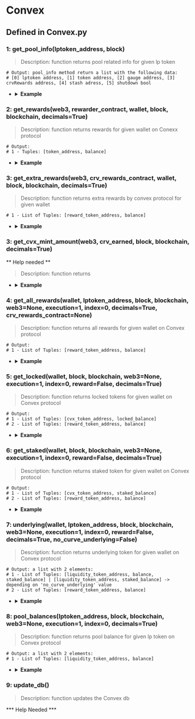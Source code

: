 # Convex

## Defined in Convex.py

### 1: get_pool_info(lptoken_address, block)

> Description: function returns pool related info for given lp token

  ```
  # Output: pool_info method return a list with the following data: 
  # [0] lptoken address, [1] token address, [2] gauge address, [3] crvRewards address, [4] stash adress, [5] shutdown bool
  ```

- <details><summary><b>Example</b></summary>

  ```

  from defi_protocols import *

  from defi_protocols.functions import *

  from defi_protocols import Convex

  f1 = Convex.get_pool_info('0x9fC689CCaDa600B6DF723D9E47D84d76664a1F23', 'latest')

  print(f1)

  ```

  ```
  output:
  ['0x9fC689CCaDa600B6DF723D9E47D84d76664a1F23', '0xA1c3492b71938E144ad8bE4c2fB6810b01A43dD8', '0xBC89cd85491d81C6AD2954E6d0362Ee29fCa8F53', '0x8B55351ea358e5Eda371575B031ee24F462d503e', '0x0000000000000000000000000000000000000000', False]

  ```
  </details>


### 2: get_rewards(web3, rewarder_contract, wallet, block, blockchain, decimals=True)

> Description: function returns rewards for given wallet on Conexx protocol

  ```
  # Output:
  # 1 - Tuples: [token_address, balance]
  ```

- <details><summary><b>Example</b></summary>

  ```

  from defi_protocols import *

  from defi_protocols.functions import *

  from defi_protocols import Convex

  web3 = get_node(ETHEREUM, 'latest', 0)
  f1 = get_contract('0xf34DFF761145FF0B05e917811d488B441F33a968', ETHEREUM)
  f2 = Convex.get_rewards(web3, f1, '0x849D52316331967b6fF1198e5E32A0eB168D039d', 'latest', ETHEREUM)
  print(f2)

  ```

  ```
  output:
  ['0xD533a949740bb3306d119CC777fa900bA034cd52', 1376.4851165071896]

  ```
  </details>

### 3: get_extra_rewards(web3, crv_rewards_contract, wallet, block, blockchain, decimals=True)

> Description: function returns extra rewards by convex protocol for given wallet

  ```
  # 1 - List of Tuples: [reward_token_address, balance]
  ```
- <details><summary><b>Example</b></summary>

  ```

  from defi_protocols import *

  from defi_protocols.functions import *

  from defi_protocols import Convex

  web3 = get_node(ETHEREUM, 'latest', 0)
  f1 = get_contract('0xf34DFF761145FF0B05e917811d488B441F33a968', ETHEREUM)
  f3 = Convex.get_extra_rewards(web3, f1, '0x849D52316331967b6fF1198e5E32A0eB168D039d', 'latest', ETHEREUM)
  print(f3)

  ```

  ```
  output: []

  ```
  </details>

### 3: get_cvx_mint_amount(web3, crv_earned, block, blockchain, decimals=True)

** Help needed **

> Description: function returns 

- <details><summary><b>Example</b></summary>

  ```

  from defi_protocols import *

  from defi_protocols.functions import *

  from defi_protocols import Convex

  ```

  ```
  output: []

  ```
  </details>

### 4: get_all_rewards(wallet, lptoken_address, block, blockchain, web3=None, execution=1, index=0, decimals=True, crv_rewards_contract=None)

> Description: function returns all rewards for given wallet on Convex protocol

  ```
  # Output:
  # 1 - List of Tuples: [reward_token_address, balance]
  ```

- <details><summary><b>Example</b></summary>

  ```

  from defi_protocols import *

  from defi_protocols.functions import *

  from defi_protocols import Convex

  f1 = get_contract('0xf34DFF761145FF0B05e917811d488B441F33a968', ETHEREUM)
  f4 = Convex.get_all_rewards('0x849D52316331967b6fF1198e5E32A0eB168D039d', 'f1', 'latest', ETHEREUM)
  print(f4)

  ```

  ```
  output: None

  ```
  </details>


### 5: get_locked(wallet, block, blockchain, web3=None, execution=1, index=0, reward=False, decimals=True)

> Description: function returns locked tokens for given wallet on Convex protocol

  ```
  # Output:
  # 1 - List of Tuples: [cvx_token_address, locked_balance]
  # 2 - List of Tuples: [reward_token_address, balance]
  ```

- <details><summary><b>Example</b></summary>

  ```

  from defi_protocols import *

  from defi_protocols.functions import *

  from defi_protocols import Convex

  f5 = Convex.get_locked('0x849D52316331967b6fF1198e5E32A0eB168D039d', 'latest', ETHEREUM)
  
  print(f5)

  
  ```

  ```
  output:
  [['0x4e3FBD56CD56c3e72c1403e103b45Db9da5B9D2B', 8943.594875319563]]

  ```
  </details>

### 6: get_staked(wallet, block, blockchain, web3=None, execution=1, index=0, reward=False, decimals=True)

> Description: function returns staked token for given wallet on Convex protocol

  ```
  # Output:
  # 1 - List of Tuples: [cvx_token_address, staked_balance]
  # 2 - List of Tuples: [reward_token_address, balance]
  ```

- <details><summary><b>Example</b></summary>

  ```

  from defi_protocols import *

  from defi_protocols.functions import *

  from defi_protocols import Convex

  f6 = Convex.get_staked('0x849D52316331967b6fF1198e5E32A0eB168D039d', 'latest', ETHEREUM)
  
  print(f6)
  
  ```

  ```
  output:
  [['0x4e3FBD56CD56c3e72c1403e103b45Db9da5B9D2B', 0.0]]

  ```
  </details>

### 7: underlying(wallet, lptoken_address, block, blockchain, web3=None, execution=1, index=0, reward=False, decimals=True, no_curve_underlying=False)

> Description: function returns underlying token for given wallet on Convex protocol

  ```
  # Output: a list with 2 elements:
  # 1 - List of Tuples: [liquidity_token_address, balance, staked_balance] | [liquidity_token_address, staked_balance] -> depending on 'no_curve_underlying' value 
  # 2 - List of Tuples: [reward_token_address, balance]
  ```

- <details><summary><b>Example</b></summary>

  ```

  from defi_protocols import *

  from defi_protocols.functions import *

  from defi_protocols import Convex

  f7 = Convex.underlying('0x849D52316331967b6fF1198e5E32A0eB168D039d', '0x9fC689CCaDa600B6DF723D9E47D84d76664a1F23', 'latest', ETHEREUM)
  
  print(f7)
  
  ```

  ```
  output:
  [['0x5d3a536E4D6DbD6114cc1Ead35777bAB948E3643', 0.0], ['0x39AA39c021dfbaE8faC545936693aC917d5E7563', 0.0], ['0xdAC17F958D2ee523a2206206994597C13D831ec7', 0.0]]

  ```
  </details>

### 8: pool_balances(lptoken_address, block, blockchain, web3=None, execution=1, index=0, decimals=True)

> Description: function returns pool balance for given lp token on Convex protocol

  ```
  # Output: a list with 2 elements:
  # 1 - List of Tuples: [liquidity_token_address, balance]
  ```

- <details><summary><b>Example</b></summary>

  ```

  from defi_protocols import *

  from defi_protocols.functions import *

  from defi_protocols import Convex

  f8 = Convex.pool_balances('0x9fC689CCaDa600B6DF723D9E47D84d76664a1F23', 'latest', ETHEREUM)
  
  print(f8)
  
  ```

  ```
  output:
  
  [['0x5d3a536E4D6DbD6114cc1Ead35777bAB948E3643', 5627718.31410783], ['0x39AA39c021dfbaE8faC545936693aC917d5E7563', 5115086.87914827], ['0xdAC17F958D2ee523a2206206994597C13D831ec7', 117437.410424]]
  ```
  </details>

### 9: update_db()

> Description: function updates the Convex db

*** Help Needed ***
